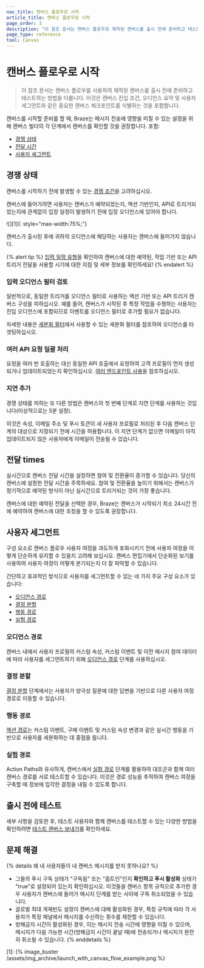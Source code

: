 ```yaml
---
nav_title: 캔버스 플로우로 시작
article_title: 캔버스 플로우로 시작
page_order: 3
description: "이 참조 문서는 캔버스 플로우로 제작된 캔버스를 출시 전에 준비하고 테스트하는 방법을 다룹니다."
page_type: reference
tool: Canvas
---
```


# 캔버스 플로우로 시작

> 이 참조 문서는 캔버스 플로우를 사용하여 제작된 캔버스를 출시 전에 준비하고 테스트하는 방법을 다룹니다. 이것은 캔버스 진입 조건, 오디언스 요약 및 사용자 세그먼트와 같은 중요한 캔버스 체크포인트를 식별하는 것을 포함합니다.

캔버스를 시작할 준비를 할 때, Braze는 메시지 전송에 영향을 미칠 수 있는 설정을 위해 캔버스 빌더의 각 단계에서 캔버스를 확인할 것을 권장합니다. 포함:
* [경쟁 상태](#race-conditions)
* [전달 시간](#delivery-times)
* [사용자 세그먼트](#segment-users)

## 경쟁 상태 

캔버스를 시작하기 전에 발생할 수 있는 [경쟁 조건]({{site.baseurl}}/user_guide/engagement_tools/testing/race_conditions/)을 고려하십시오. 

캔버스에 들어가려면 사용자는 캔버스가 예약되었는지, 액션 기반인지, API로 트리거되었는지에 관계없이 입장 일정이 발생하기 전에 입장 오디언스에 있어야 합니다. 

![][1]{: style="max-width:75%;"}

캔버스가 출시된 후에 귀하의 오디언스에 해당하는 사용자는 캔버스에 들어가지 않습니다.

{% alert tip %}
[입력 일정 유형]({{site.baseurl}}/user_guide/engagement_tools/canvas/create_a_canvas/create_a_canvas/#step-2b-set-your-canvas-entry-schedule)을 확인하여 캔버스에 대한 예약된, 작업 기반 또는 API 트리거 전달을 사용할 시기에 대한 지침 및 세부 정보를 확인하세요!
{% endalert %}

### 입력 오디언스 필터 검토

일반적으로, 동일한 트리거를 오디언스 필터로 사용하는 액션 기반 또는 API 트리거 캔버스 구성을 피하십시오. 예를 들어, 캔버스가 시작된 후 특정 작업을 수행하는 사용자는 진입 오디언스에 포함되므로 이벤트를 오디언스 필터로 추가할 필요가 없습니다. 

자세한 내용은 [세분화 필터]({{site.baseurl}}/user_guide/engagement_tools/segments/segmentation_filters)에서 사용할 수 있는 세분화 필터를 참조하여 오디언스를 타겟팅하십시오.

### 여러 API 요청 일괄 처리

요청을 여러 번 호출하는 대신 동일한 API 호출에서 요청하여 고객 프로필이 먼저 생성되거나 업데이트되었는지 확인하십시오. [여러 엔드포인트 사용]({{site.baseurl}}/user_guide/engagement_tools/testing/race_conditions/#using-multiple-api-endpoints)을 참조하십시오.

### 지연 추가

경쟁 상태를 피하는 또 다른 방법은 캔버스의 첫 번째 단계로 지연 단계를 사용하는 것입니다(이상적으로는 5분 설정). 

이것은 속성, 이메일 주소 및 푸시 토큰이 새 사용자 프로필로 처리된 후 다음 캔버스 단계의 대상으로 지정되기 전에 시간을 허용합니다. 이 지연 단계가 없으면 이메일이 아직 업데이트되지 않은 사용자에게 이메일이 전송될 수 있습니다.

## 전달 times

실시간으로 캔버스 전달 시간을 설정하면 참여 및 전환율이 증가할 수 있습니다. 당신의 캔버스에 설정한 전달 시간을 주목하세요. 참여 및 전환율을 높이기 위해서는 캔버스가 정기적으로 예약된 방식이 아닌 실시간으로 트리거되는 것이 가장 좋습니다.

캔버스에 대한 예약된 전달을 선택한 경우, Braze는 캔버스가 시작되기 최소 24시간 전에 예약하여 캔버스에 대한 조정을 할 수 있도록 권장합니다.

## 사용자 세그먼트

구성 요소로 캔버스 플로우 사용자 여정을 과도하게 포화시키기 전에 사용자 여정을 어떻게 단순하게 유지할 수 있을지 고려해 보십시오. 캔버스 편집기에서 단순화된 보기를 사용하여 사용자 여정이 어떻게 분기되는지 더 잘 파악할 수 있습니다. 

간단하고 효과적인 방식으로 사용자를 세그먼트할 수 있는 네 가지 주요 구성 요소가 있습니다:

* [오디언스 경로](#audience-paths)
* [결정 분할](#decision-split)
* [행동 경로](#action-paths)
* [실험 경로](#experiment-paths)

### 오디언스 경로

캔버스 내에서 사용자 프로필의 커스텀 속성, 커스텀 이벤트 및 이전 메시지 참여 데이터에 따라 사용자를 세그먼트하기 위해 [오디언스 경로]({{site.baseurl}}/user_guide/engagement_tools/canvas/canvas_components/audience_paths/) 단계를 사용하십시오.

### 결정 분할

[결정 분할]({{site.baseurl}}/user_guide/engagement_tools/canvas/canvas_components/decision_split/) 단계에서는 사용자가 양극성 질문에 대한 답변을 기반으로 다른 사용자 여정 경로로 이동할 수 있습니다.

### 행동 경로

[액션 경로]({{site.baseurl}}/user_guide/engagement_tools/canvas/canvas_components/action_paths/)는 커스텀 이벤트, 구매 이벤트 및 커스텀 속성 변경과 같은 실시간 행동을 기반으로 사용자를 세분화하는 데 중점을 둡니다. 

### 실험 경로

Action Paths와 유사하게, 캔버스에서 [실험 경로]({{site.baseurl}}/user_guide/engagement_tools/canvas/canvas_components/experiment_paths/) 단계를 활용하여 대조군과 함께 여러 캔버스 경로를 서로 테스트할 수 있습니다. 이것은 경로 성능을 추적하여 캔버스 여정을 구축할 때 정보에 입각한 결정을 내릴 수 있도록 합니다. 

## 출시 전에 테스트

세부 사항을 검토한 후, 테스트 사용자와 함께 캔버스를 테스트할 수 있는 다양한 방법을 확인하려면 [테스트 캔버스 보내기]({{site.baseurl}}/user_guide/engagement_tools/canvas/testing_canvases/sending_test_canvases/)를 확인하세요.

## 문제 해결

{% details 왜 내 사용자들이 내 캔버스 메시지를 받지 못하나요? %}
- 그들의 푸시 구독 상태가 "구독됨" 또는 "옵트인"인지 **확인하고** **푸시 활성화** 상태가 "true"로 설정되어 있는지 확인하십시오. 이것들을 캔버스 항목 규칙으로 추가한 경우 사용자가 캔버스에 들어가 메시지 단계를 받는 사이에 구독 취소되었을 수 있습니다.
- 글로벌 최대 게재빈도 설정이 캔버스에 대해 활성화된 경우, 특정 규칙에 따라 각 사용자가 특정 채널에서 메시지를 수신하는 횟수를 제한할 수 있습니다. 
- 방해금지 시간이 활성화된 경우, 이는 메시지 전송 시간에 영향을 미칠 수 있으며, 메시지가 다음 가능한 시간(방해금지 시간이 끝날 때)에 전송되거나 메시지가 완전히 취소될 수 있습니다.
{% enddetails %}

[1]: {% image_buster /assets/img_archive/launch_with_canvas_flow_example.png %}
